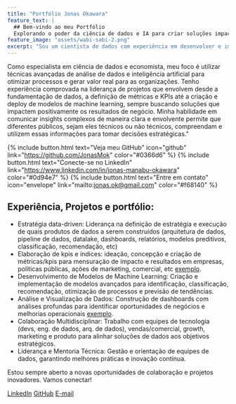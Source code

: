 ```yaml
---
title: "Portfólio Jonas Okawara"
feature_text: |
  ## Bem-vindo ao meu Portfólio
  Explorando o poder da ciência de dados e IA para criar soluções impactantes
feature_image: "assets/wabi-sabi-2.png"
excerpt: "Sou um cientista de dados com experiência em desenvolver e implementar soluções avançadas de dados e IA para resolver problemas complexos de negócios. Com uma abordagem orientada por dados e análise econômica, eu transformo insights em estratégias acionáveis para promover crescimento e inovação."
---
```



Como especialista em ciência de dados e economista, meu foco é utilizar técnicas avançadas de análise de dados e inteligência artificial para otimizar processos e gerar valor real para as organizações. Tenho experiência comprovada na liderança de projetos que envolvem desde a fundamentação de dados, a definição de métricas e KPIs até a criação e deploy de modelos de machine learning, sempre buscando soluções que impactem positivamente os resultados de negócio. Minha habilidade em comunicar insights complexos de maneira clara e envolvente permite que diferentes públicos, sejam eles técnicos ou não técnicos, compreendam e utilizem essas informações para tomar decisões estratégicas."

{% include button.html text="Veja meu GitHub" icon="github" link="https://github.com/JonasMok" color="#0366d6" %} {% include button.html text="Conecte-se no LinkedIn" link="https://www.linkedin.com/in/jonas-manabu-okawara" color="#0d94e7" %} {% include button.html text="Entre em contato" icon="envelope" link="mailto:jonas.ok@gmail.com" color="#f68140" %}

## Experiência, Projetos e portfólio:

 - Estratégia data-driven: Liderança na definição de estratégia e execução de quais produtos de dados a serem construídos (arquitetura de dados, pipeline de dados, datalake, dashboards,   relatórios, modelos preditivos, classificação, recomendação, etc)
 - Elaboração de kpis e índices: ideação, concepção e criação de métricas/kpis para mensuração de impacto e resultados em empresas, políticas públicas, ações de marketing, comercial, etc [exemplo](https://www.estadao.com.br/sustentabilidade/como-nascem-os-lixoes-no-brasil/). 
 - Desenvolvimento de Modelos de Machine Learning: Criação e implementação de modelos avançados para identificação, classificação, recomendação, otimização de processos e previsão de tendências.
 - Análise e Visualização de Dados: Construção de dashboards com análises profundas para identificar oportunidades de negócios e melhorias operacionais [exemplo](https://relatoriomunicipal.streamlit.app/).
 - Colaboração Multidisciplinar: Trabalho com equipes de tecnologia (devs, eng. de dados, arq. de dados), vendas/comercial, growth, marketing e produto para alinhar soluções de dados aos objetivos estratégicos.
 - Liderança e Mentoria Técnica: Gestão e orientação de equipes de dados, garantindo melhores práticas e inovação contínua.


Estou sempre aberto a novas oportunidades de colaboração e projetos inovadores. Vamos conectar!

[LinkedIn](https://www.linkedin.com/in/jonas-manabu-okawara/)
[GitHub](https://github.com/JonasMok/)
[E-mail](mailto:jonas.ok@gmail.com)


